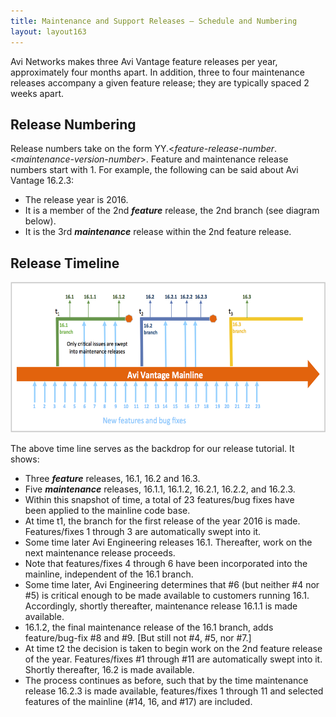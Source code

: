 ```yaml
---
title: Maintenance and Support Releases — Schedule and Numbering
layout: layout163
---
```

Avi Networks makes three Avi Vantage feature releases per year, approximately four months apart. In addition, three to four maintenance releases accompany a given feature release; they are typically spaced 2 weeks apart.

## Release Numbering

Release numbers take on the form YY.<*feature-release-number*.<*maintenance-version-number*>. Feature and maintenance release numbers start with 1. For example, the following can be said about Avi Vantage 16.2.3:

* The release year is 2016.
* It is a member of the 2nd ***feature*** release, the 2nd branch (see diagram below).
* It is the 3rd ***maintenance*** release within the 2nd feature release. 

## Release Timeline

<a href="img/release_timeline.png"><img class="aligncenter wp-image-17097" src="img/release_timeline.png" alt="typical Avi Vantage release timeline" width="600" height="241"></a>

The above time line serves as the backdrop for our release tutorial. It shows:

* Three ***feature*** releases, 16.1, 16.2 and 16.3.
* Five ***maintenance*** releases, 16.1.1, 16.1.2, 16.2.1, 16.2.2, and 16.2.3.
* Within this snapshot of time, a total of 23 features/bug fixes have been applied to the mainline code base.
* At time t1, the branch for the first release of the year 2016 is made. Features/fixes 1 through 3 are automatically swept into it.
* Some time later Avi Engineering releases 16.1. Thereafter, work on the next maintenance release proceeds.
* Note that features/fixes 4 through 6 have been incorporated into the mainline, independent of the 16.1 branch.
* Some time later, Avi Engineering determines that #6 (but neither #4 nor #5) is critical enough to be made available to customers running 16.1. Accordingly, shortly thereafter, maintenance release 16.1.1 is made available.
* 16.1.2, the final maintenance release of the 16.1 branch, adds feature/bug-fix #8 and #9. [But still not #4, #5, nor #7.]
* At time t2 the decision is taken to begin work on the 2nd feature release of the year. Features/fixes #1 through #11 are automatically swept into it. Shortly thereafter, 16.2 is made available.
* The process continues as before, such that by the time maintenance release 16.2.3 is made available, features/fixes 1 through 11 and selected features of the mainline (#14, 16, and #17) are included. 